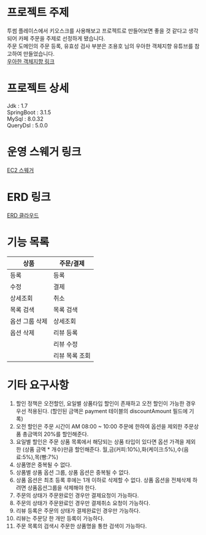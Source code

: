 # 프로젝트 주제
투썸 플레이스에서 키오스크를 사용해보고 프로젝트로 만들어보면 좋을 것 같다고 생각되어 카페 주문을 주제로 선정하게 됐습니다.<br>
주문 도메인의 주문 등록, 유효성 검사 부분은 조용호 님의 우아한 객체지향 유튜브를 참고하여 만들었습니다.<br>
[우아한 객체지향 링크](https://www.youtube.com/watch?v=dJ5C4qRqAgA&ab_channel=%EC%9A%B0%EC%95%84%ED%95%9C%ED%85%8C%ED%81%AC)

# 프로젝트 상세
Jdk : 1.7 <br>
SpringBoot : 3.1.5 <br>
MySql : 8.0.32 <br>
QueryDsl : 5.0.0 <br>

# 운영 스웨거 링크
[EC2 스웨거](http://13.209.75.253:8080/swagger-ui/index.html)<br>

# ERD 링크
[ERD 클라우드](https://www.erdcloud.com/u/lkt900520@gmail.com)

# 기능 목록
|상품|주문/결제|
|------|---|
|등록|등록|
|수정|결제|
|상세조회|취소|
|목록 검색|목록 검색|
|옵션 그룹 삭제|상세조회|
|옵션 삭제|리뷰 등록|
||리뷰 수정|
||리뷰 목록 조회|

# 기타 요구사항
1. 할인 정책은 오전할인, 요일별 상품타입 할인이 존재하고 오전 할인이 가능한 경우 우선 적용된다. (할인된 금액은 payment 테이블의 discountAmount 필드에 기록)
3. 오전 할인은 주문 시간이 AM 08:00 ~ 10:00 주문에 한하여 옵션을 제외한 주문상품 총금액의 20%를 할인해준다.
4. 요일별 할인은 주문 상품 목록에서 해당되는 상품 타입이 있다면 옵션 가격을 제외한 (상품 금액 * 개수)만큼 할인해준다. 월,금(커피:10%),화(케이크:5%),수(음료:5%),목(빵:7%)
5. 상품명은 중복될 수 없다.
6. 상품별 상품 옵션 그룹, 상품 옵션은 중복될 수 없다.
7. 상품 옵션은 최초 등록 후에는 1개 이하로 삭제할 수 없다. 상품 옵션을 전체삭제 하려면 상품옵션그룹을 삭제해야 한다.
8. 주문의 상태가 주문완료인 경우만 결제요청이 가능하다.
9. 주문의 상태가 주문완료인 경우만 결제취소 요청이 가능하다.
11. 리뷰 등록은 주문의 상태가 결제완료인 경우만 가능하다.
12. 리뷰는 주문당 한 개만 등록이 가능하다.
13. 주문 목록의 검색시 주문한 상품명을 통한 검색이 가능하다.
